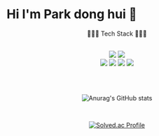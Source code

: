# Hi I'm Park dong hui 👋

<!--
**doonghui/doonghui** is a ✨ _special_ ✨ repository because its `README.md` (this file) appears on your GitHub profile.

Here are some ideas to get you started:

- 🔭 I’m currently working on ...
- 🌱 I’m currently learning ...
- 👯 I’m looking to collaborate on ...
- 🤔 I’m looking for help with ...
- 💬 Ask me about ...
- 📫 How to reach me: ...
- 😄 Pronouns: ...
- ⚡ Fun fact: ...
-->



<div align="center">
  🧑🏻‍💻 Tech Stack 🧑🏻‍💻
<br>
<br>

  <img src="https://img.shields.io/badge/java-007396?style=flat-square&logo=java&logoColor=white"/>  <img src="https://img.shields.io/badge/Spring-6DB33F?style=flat-square&logo=Spring&logoColor=white"/> <br> <img src="https://img.shields.io/badge/MySQL-4479A1?style=flat-square&logo=MySQL&logoColor=white"/>   <img src="https://img.shields.io/badge/redis-FF4438?style=flat-square&logo=redis&logoColor=white"/>  <img src="https://img.shields.io/badge/AWS-535D6C?style=flat-square&logo=aws&logoColor=white"/>   <img src="https://img.shields.io/badge/docker-2496ED?style=flat-square&logo=docker&logoColor=white"/>
  
<br>
<br>

 ![Anurag's GitHub stats](https://github-readme-stats.vercel.app/api?username=doonghui&show_icons=true&theme=radical)

<br>

[![Solved.ac Profile](http://mazassumnida.wtf/api/v2/generate_badge?boj=louisp0215)](https://solved.ac/louisp0215/)


</div>


